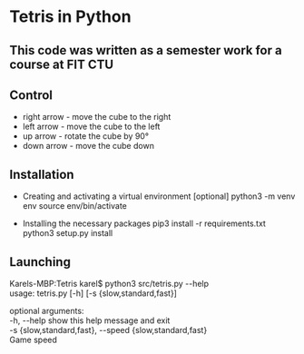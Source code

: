 # Tetris in Python
## This code was written as a semester work for a course at FIT CTU

## Control
* right arrow - move the cube to the right
* left arrow - move the cube to the left
* up arrow - rotate the cube by 90°
* down arrow - move the cube down

## Installation
* Creating and activating a virtual environment [optional] 
python3 -m venv env
source env/bin/activate

* Installing the necessary packages
pip3 install -r requirements.txt
python3 setup.py install

## Launching
Karels-MBP:Tetris karel$ python3 src/tetris.py --help  
usage: tetris.py [-h] [-s {slow,standard,fast}]  

optional arguments:  
  -h, --help            show this help message and exit  
  -s {slow,standard,fast}, --speed {slow,standard,fast}  
                        Game speed
